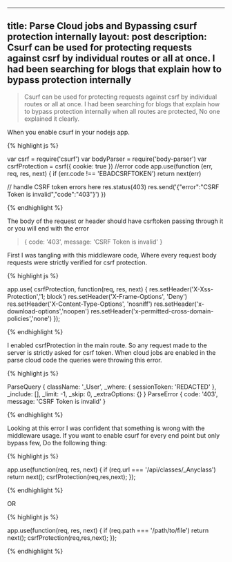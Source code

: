 -----
title: Parse Cloud jobs and Bypassing csurf protection internally
layout: post
description: Csurf can be used for protecting requests against csrf by individual routes or all at once. I had been searching for blogs that explain how to bypass protection internally
-----
> Csurf can be used for protecting requests against csrf by individual routes or all at once. I had been searching for blogs that explain how to bypass protection internally when all routes are protected, No one explained it clearly.

When you enable csurf in your nodejs app. 

{% highlight js %}

var csrf = require('csurf')
var bodyParser = require('body-parser')
var csrfProtection = csrf({ cookie: true })
//error code
app.use(function (err, req, res, next) {
  if (err.code !== 'EBADCSRFTOKEN') return next(err)

  // handle CSRF token errors here
  res.status(403)
  res.send('{"error":"CSRF Token is invalid","code":"403"}')
})

{% endhighlight %}

The body of the request or header should have csrftoken passing through it or you will end with the error

>{ code: '403', message: 'CSRF Token is invalid' }

First I was tangling with this middleware code, Where every request body requests were strictly verified for csrf protection. 

{% highlight js %}

app.use( csrfProtection, function(req, res, next) {
  res.setHeader('X-Xss-Protection','1; block')
  res.setHeader('X-Frame-Options', 'Deny')
  res.setHeader('X-Content-Type-Options', 'nosniff')
  res.setHeader('x-download-options','noopen')
  res.setHeader('x-permitted-cross-domain-policies','none')
});

{% endhighlight %}

I enabled csrfProtection in the main route. So any request made to the server is strictly asked for csrf token.
When cloud jobs are enabled in the parse cloud code the queries were throwing this error.

{% highlight js %}

ParseQuery {
  className: '_User',
  _where: { sessionToken: 'REDACTED' },
  _include: [],
  _limit: -1,
  _skip: 0,
  _extraOptions: {} }
ParseError { code: '403', message: 'CSRF Token is invalid' }

{% endhighlight %}

Looking at this error I was confident that something is wrong with the middleware usage. If you want to enable csurf for every end point but only bypass few, Do the following thing:

{% highlight js %}

app.use(function(req, res, next) {
   if (req.url === '/api/classes/_Anyclass') return next();
    csrfProtection(req,res,next);
});

{% endhighlight %}

OR

{% highlight js %}

app.use(function(req, res, next) {
   if (req.path === '/path/to/file') return next();
    csrfProtection(req,res,next);
});

{% endhighlight %}
